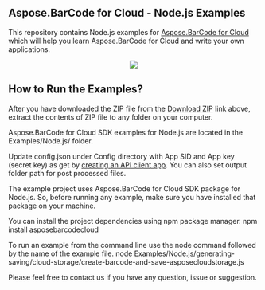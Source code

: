 ## Aspose.BarCode for Cloud - Node.js Examples

This repository contains Node.js examples for [Aspose.BarCode for Cloud](http://www.aspose.com/products/barcode/cloud) which will help you learn Aspose.BarCode for Cloud and write your own applications.


<p align="center">
  <a title="Download Examples ZIP" href="https://github.com/aspose-barcode/Aspose.BarCode-for-Cloud/archive/master.zip">
	<img src="https://raw.github.com/AsposeExamples/java-examples-dashboard/master/images/downloadZip-Button-Large.png" />
  </a>
</p>

## How to Run the Examples?

After you have downloaded the ZIP file from the [Download ZIP](https://github.com/aspose-barcode/Aspose.BarCode-for-Cloud/archive/master.zip) link above, extract the contents of ZIP file to any folder on your computer.

Aspose.BarCode for Cloud SDK examples for Node.js are located in the Examples/Node.js/ folder.

Update config.json under Config directory with App SID and App key (secret key) as get by [creating an API client app](https://docs.asposeptyltd.com/display/totalcloud/Create+New+App+and+Get+App+Key+and+SID). You can also set output folder path for post processed files.

The example project uses Aspose.BarCode for Cloud SDK package for Node.js. So, before running any example, make sure you have installed that package on your machine.

You can install the project dependencies using npm package manager.
npm install asposebarcodecloud

To run an example from the command line use the node command followed by the name of the example file.
node Examples/Node.js/generating-saving/cloud-storage/create-barcode-and-save-asposecloudstorage.js

Please feel free to contact us if you have any question, issue or suggestion.


